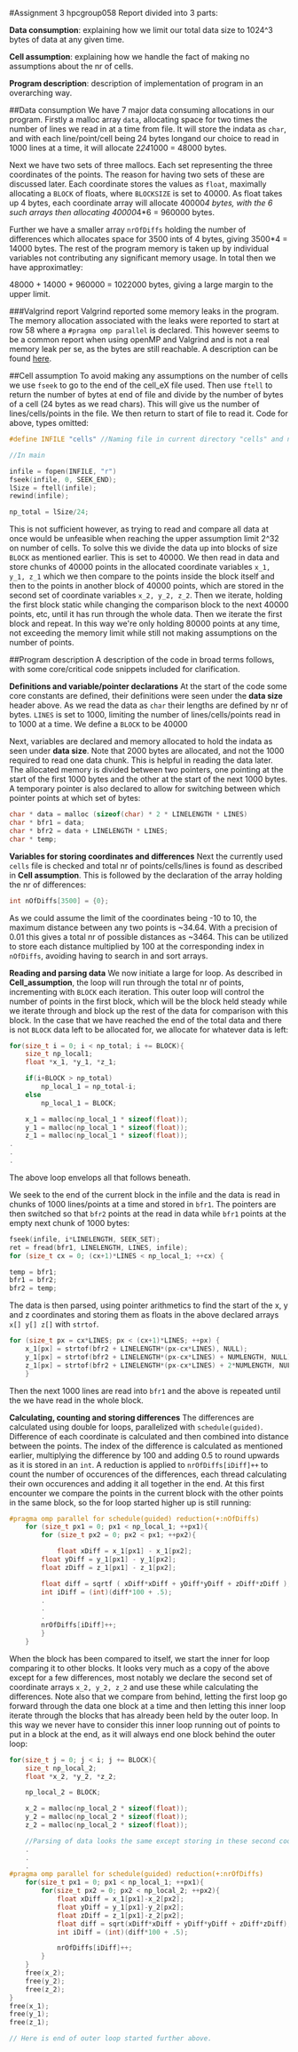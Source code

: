 #Assignment 3 hpcgroup058
Report divided into 3 parts:

**Data consumption**: explaining how we limit our total data size to 1024^3 bytes of data at any given time.

**Cell assumption**: explaining how we handle the fact of making no assumptions about the nr of cells.

**Program description**: description of implementation of program in an overarching way. 

##Data consumption
We have 7 major data consuming allocations in our program. Firstly a malloc array `data`, allocating space for two times the number of lines we read in at a time from file. It will store the indata as `char`, and with each line/point/cell being 24 bytes longand our choice to read in 1000 lines at a time, it will allocate 2*24*1000 = 48000 bytes.

Next we have two sets of three mallocs. Each set representing the three coordinates of the points. The reason for having two sets of these are discussed later. Each coordinate stores the values as `float`, maximally allocating a `BLOCK` of floats, where `BLOCKSIZE` is set to 40000. As float takes up 4 bytes, each coordinate array will allocate 40000*4 bytes, with the 6 such arrays then allocating 40000*4*6 = 960000 bytes. 

Further we have a smaller array `nrOfDiffs` holding the number of differences which allocates space for 3500 ints of 4 bytes, giving 3500*4 = 14000 bytes. The rest of the program memory is taken up by individual variables not contributing any significant memory usage. In total then we have approximatley:

48000 + 14000 + 960000 = 1022000 bytes, giving a large margin to the upper limit. 

###Valgrind report
Valgrind reported some memory leaks in the program. The memory allocation associated with the leaks were reported to start at row 58 where a `#pragma omp parallel` is declared. This however seems to be a common report when using openMP and Valgrind and is not a real memory leak per se, as the bytes are still reachable. A description can be found [here](https://gcc.gnu.org/bugzilla/show_bug.cgi?id=36298). 

##Cell assumption
To avoid making any assumptions on the number of cells we use `fseek` to go to the end of the cell_eX file used. Then use `ftell` to return the number of bytes at end of file and divide by the number of bytes of a cell (24 bytes as we read chars). This will give us the number of lines/cells/points in the file. We then return to start of file to read it. Code for above, types omitted:



~~~ c
#define INFILE "cells" //Naming file in current directory "cells" and not cell_e5, etc.

//In main

infile = fopen(INFILE, "r")
fseek(infile, 0, SEEK_END);
lSize = ftell(infile);
rewind(infile);

np_total = lSize/24;
~~~

This is not sufficient however, as trying to read and compare all data at once would be unfeasible when reaching the upper assumption limit 2^32 on number of cells. To solve this we divide the data up into blocks of size `BLOCK` as mentioned earlier. This is set to 40000. We then read in data and store chunks of 40000 points in the allocated coordinate variables `x_1, y_1, z_1` which we then compare to the points inside the block itself and then to the points in another block of 40000 points, which are stored in the second set of coordinate variables `x_2, y_2, z_2`. Then we iterate, holding the first block static while changing the comparison block to the next 40000 points, etc, until it has run through the whole data. Then we iterate the first block and repeat.
In this way we're only holding 80000 points at any time, not exceeding the memory limit while still not making assumptions on the number of points.


##Program description
A description of the code in broad terms follows, with some core/critical code snippets included for clarification.

**Definitions and variable/pointer declarations**
At the start of the code some core constants are defined, their definitions were seen under the **data size** header above. As we read the data as `char` their lengths are defined by nr of bytes. `LINES` is set to 1000, limiting the number of lines/cells/points read in to 1000 at a time. We define a `BLOCK` to be 40000

Next, variables are declared and memory allocated to hold the indata as seen under **data size**. Note that 2000 bytes are allocated, and not the 1000 required to read one data chunk. This is helpful in reading the data later. The allocated memory is divided between two pointers, one pointing at the start of the first 1000 bytes and the other at the start of the next 1000 bytes. A temporary pointer is also declared to allow for switching between which pointer points at which set of bytes:



~~~ c
char * data = malloc (sizeof(char) * 2 * LINELENGTH * LINES)
char * bfr1 = data;
char * bfr2 = data + LINELENGTH * LINES;
char * temp;
~~~


**Variables for storing coordinates and differences**
Next the currently used `cells` file is checked and total nr of points/cells/lines is found as described in **Cell assumption**. This is followed by the declaration of the array holding the nr of differences:



~~~ c
int nOfDiffs[3500] = {0};
~~~


As we could assume the limit of the coordinates being -10 to 10, the maximum distance between any two points is ~34.64. With a precision of 0.01 this gives a total nr of possible distances as ~3464. This can be utilized to store each distance multiplied by 100 at the corresponding index in `nOfDiffs`, avoiding having to search in and sort arrays.

**Reading and parsing data**
We now initiate a large for loop. As described in **Cell_assumption**, the loop will run through the total nr of points, incrementing with `BLOCK` each iteration. This outer loop will control the number of points in the first block, which will be the block held steady while we iterate through and block up the rest of the data for comparison with this block. In the case that we have reached the end of the total data and there is not `BLOCK` data left to be allocated for, we allocate for whatever data is left:

~~~c
for(size_t i = 0; i < np_total; i += BLOCK){
	size_t np_local1;
	float *x_1, *y_1, *z_1;

	if(i+BLOCK > np_total)
		np_local_1 = np_total-i;
	else
		np_local_1 = BLOCK;

	x_1 = malloc(np_local_1 * sizeof(float));
	y_1 = malloc(np_local_1 * sizeof(float));
	z_1 = malloc(np_local_1 * sizeof(float));
.
.
.
~~~ 

The above loop envelops all that follows beneath.

We seek to the end of the current block in the infile and the data is read in chunks of 1000 lines/points at a time and stored in `bfr1`. The pointers are then switched so that `bfr2` points at the read in data while `bfr1` points at the empty next chunk of 1000 bytes:


~~~ c
fseek(infile, i*LINELENGTH, SEEK_SET);
ret = fread(bfr1, LINELENGTH, LINES, infile);
for (size_t cx = 0; (cx+1)*LINES < np_local_1; ++cx) {

temp = bfr1;
bfr1 = bfr2;
bfr2 = temp;
~~~


The data is then parsed, using pointer arithmetics to find the start of the x, y and z coordinates and storing them as floats in the above declared arrays `x[] y[] z[]` with `strtof`.



~~~ C
for (size_t px = cx*LINES; px < (cx+1)*LINES; ++px) {
    x_1[px] = strtof(bfr2 + LINELENGTH*(px-cx*LINES), NULL);
    y_1[px] = strtof(bfr2 + LINELENGTH*(px-cx*LINES) + NUMLENGTH, NULL);
    z_1[px] = strtof(bfr2 + LINELENGTH*(px-cx*LINES) + 2*NUMLENGTH, NULL);
    }
~~~


Then the next 1000 lines are read into `bfr1` and the above is repeated until the we have read in the whole block.
    

**Calculating, counting and storing differences**
The differences are calculated using double for loops, parallelized with `schedule(guided)`. Difference of each coordinate is calculated and then combined into distance between the points. The index of the difference is calculated as mentioned earlier, multiplying the difference by 100 and adding 0.5 to round upwards as it is stored in an `int`. A reduction is applied to `nrOfDiffs[iDiff]++` to count the number of occurences of the differences, each thread calculating their own occurences and adding it all together in the end. At this first encounter we compare the points in the current block with the other points in the same block, so the for loop started higher up is still running:



~~~ c
#pragma omp parallel for schedule(guided) reduction(+:nOfDiffs)
	for (size_t px1 = 0; px1 < np_local_1; ++px1){
	    for (size_t px2 = 0; px2 < px1; ++px2){

	    	float xDiff = x_1[px1] - x_1[px2];
		float yDiff = y_1[px1] - y_1[px2];
		float zDiff = z_1[px1] - z_1[px2];

		float diff = sqrtf ( xDiff*xDiff + yDiff*yDiff + zDiff*zDiff );
		int iDiff = (int)(diff*100 + .5);
		.
		.
		.
		nrOfDiffs[iDiff]++;
	    }
	}	   
~~~

When the block has been compared to itself, we start the inner for loop comparing it to other blocks. It looks very much as a copy of the above except for a few differences, most notably we declare the second set of coordinate arrays `x_2, y_2, z_2` and use these while calculating the differences. Note also that we compare from behind, letting the first loop go forward through the data one block at a time and then letting this inner loop iterate through the blocks that has already been held by the outer loop. In this way we never have to consider this inner loop running out of points to put in a block at the end, as it will always end one block behind the outer loop:

~~~c
for(size_t j = 0; j < i; j += BLOCK){
	size_t np_local_2;
	float *x_2, *y_2, *z_2;

	np_local_2 = BLOCK;

	x_2 = malloc(np_local_2 * sizeof(float));
	y_2 = malloc(np_local_2 * sizeof(float));
	z_2 = malloc(np_local_2 * sizeof(float));

	//Parsing of data looks the same except storing in these second coordinate variables
	.
	.
	.
#pragma omp parallel for schedule(guided) reduction(+:nrOfDiffs)
	for(size_t px1 = 0; px1 < np_local_1; ++px1){
		for(size_t px2 = 0; px2 < np_local_2; ++px2){
			float xDiff = x_1[px1]-x_2[px2];
			float yDiff = y_1[px1]-y_2[px2];
			float zDiff = z_1[px1]-z_2[px2];
			float diff = sqrt(xDiff*xDiff + yDiff*yDiff + zDiff*zDiff);
			int iDiff = (int)(diff*100 + .5);

			nrOfDiffs[iDiff]++;
		}
	}
	free(x_2);
	free(y_2);
	free(z_2);
}
free(x_1);
free(y_1);
free(z_1);

// Here is end of outer loop started further above.
~~~

